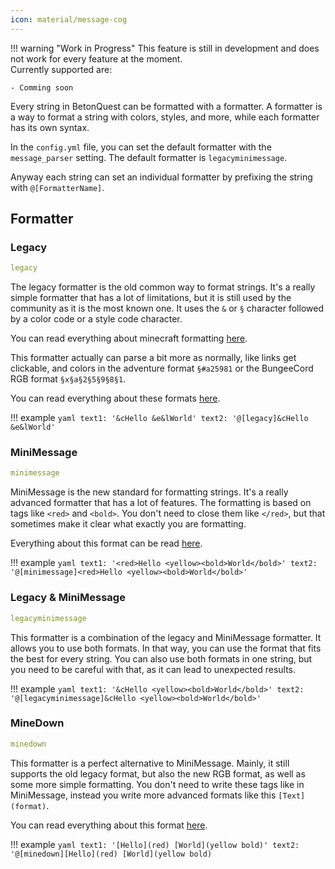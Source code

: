 ```yaml
---
icon: material/message-cog
---
```


!!! warning "Work in Progress"
    This feature is still in development and does not work for every feature at the moment.  
    Currently supported are:
    
    - Comming soon

Every string in BetonQuest can be formatted with a formatter.
A formatter is a way to format a string with colors, styles, and more, while each formatter has its own syntax.

In the `config.yml` file, you can set the default formatter with the `message_parser` setting.
The default formatter is `legacyminimessage`.

Anyway each string can set an individual formatter by prefixing the string with `@[FormatterName]`.

## Formatter

### Legacy

```yaml
legacy
```

The legacy formatter is the old common way to format strings. It's a really simple formatter that has a lot of 
limitations, but it is still used by the community as it is the most known one.
It uses the `&` or `§` character followed by a color code or a style code character.

You can read everything about minecraft formatting [here](https://minecraft.wiki/w/Formatting_codes).

This formatter actually can parse a bit more as normally, like links get clickable,
and colors in the adventure format `§#a25981` or the BungeeCord RGB format `§x§a§2§5§9§8§1`.

You can read everything about these formats [here](https://docs.advntr.dev/serializer/legacy.html#rgb-support).

!!! example
    ```yaml
    text1: '&cHello &e&lWorld'
    text2: '@[legacy]&cHello &e&lWorld'
    ```

### MiniMessage

````yaml
minimessage
````

MiniMessage is the new standard for formatting strings. It's a really advanced formatter that has a lot of features.
The formatting is based on tags like `<red>` and `<bold>`. You don't need to close them like `</red>`,
but that sometimes make it clear what exactly you are formatting.

Everything about this format can be read [here](https://docs.advntr.dev/minimessage/format.html).

!!! example
    ```yaml
    text1: '<red>Hello <yellow><bold>World</bold>'
    text2: '@[minimessage]<red>Hello <yellow><bold>World</bold>'
    ```

### Legacy & MiniMessage

````yaml
legacyminimessage
````

This formatter is a combination of the legacy and MiniMessage formatter. It allows you to use both formats.
In that way, you can use the format that fits the best for every string.
You can also use both formats in one string, but you need to be careful with that, as it can lead to unexpected results.

!!! example
    ```yaml
    text1: '&cHello <yellow><bold>World</bold>'
    text2: '@[legacyminimessage]&cHello <yellow><bold>World</bold>'
    ```

### MineDown

````yaml
minedown
````

This formatter is a perfect alternative to MiniMessage.
Mainly, it still supports the old legacy format, but also the new RGB format, as well as some more simple formatting.
You don't need to write these tags like in MiniMessage, instead you write more advanced formats like this `[Text]
(format)`.

You can read everything about this format [here](https://github.com/Phoenix616/MineDown).

!!! example
    ```yaml
    text1: '[Hello](red) [World](yellow bold)'
    text2: '@[minedown][Hello](red) [World](yellow bold)
    ```
